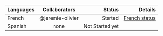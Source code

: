 | Languages     | Collaborators | Status  | Details
| ------------- |:-------------:| -----:|  -----: |
| French        | @jeremie-olivier | Started | [French status](https://github.com/eco-translations/eco-translations.github.io/blob/master/doc/fr/status.md)
| Spanish       | none      |   Not Started yet |

